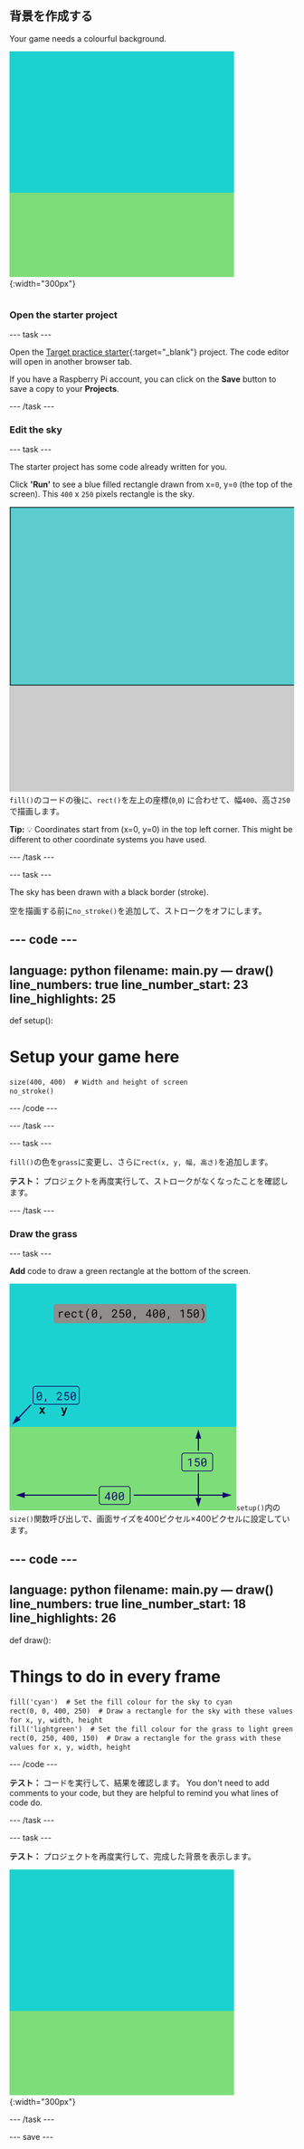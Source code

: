 ## 背景を作成する

<div style="display: flex; flex-wrap: wrap">
<div style="flex-basis: 200px; flex-grow: 1; margin-right: 15px;">
Your game needs a colourful background.
</div>
<div>

![草色の長方形の上に空色の長方形がある出力領域で、背景を作成する。](images/background.png){:width="300px"}

</div>
</div>

### Open the starter project

--- task ---

Open the [Target practice starter](https://editor.raspberrypi.org/en/projects/target-practice-starter){:target="_blank"} project. The code editor will open in another browser tab.

If you have a Raspberry Pi account, you can click on the **Save** button to save a copy to your **Projects**.

--- /task ---

### Edit the sky

--- task ---

The starter project has some code already written for you.

Click **'Run'** to see a blue filled rectangle drawn from x=`0`, y=`0` (the top of the screen). This `400` x `250` pixels rectangle is the sky.

![灰色の長方形の上に、周囲に黒い境界線がある青い長方形。 The top left corner of the canvas is marked as x=0, y=0 this is the origin of the rectangle. The width is highlighted as 400 and the height as 250. The code rect(0, 0, 400, 250) is shown.](images/sky_stroke.png)`fill()`のコードの後に、`rect()`を左上の座標(`0`,`0`) に合わせて、幅`400`、高さ`250`で描画します。

**Tip:** 💡 Coordinates start from (x=0, y=0) in the top left corner. This might be different to other coordinate systems you have used.

--- /task ---

--- task ---

The sky has been drawn with a black border (stroke).

空を描画する前に`no_stroke()`を追加して、ストロークをオフにします。

--- code ---
---
language: python filename: main.py — draw() line_numbers: true line_number_start: 23
line_highlights: 25
---
def setup():
# Setup your game here

    size(400, 400)  # Width and height of screen
    no_stroke()

--- /code ---

--- /task ---

--- task ---

`fill()`の色を`grass`に変更し、さらに`rect(x, y, 幅, 高さ)`を追加します。

**テスト：** プロジェクトを再度実行して、ストロークがなくなったことを確認します。

--- /task ---

### Draw the grass

--- task ---

**Add** code to draw a green rectangle at the bottom of the screen.

![The output area with a sky-coloured rectangle above a grass-coloured rectangle to create the background. The top left corner of the rectangle is marked as x=0, y=250 this is the origin of the rectangle. The width is highlighted as 400 and the height as 150. The code rect(0, 250, 400, 150) is shown.](images/green-grass.png)`setup()`内の`size()`関数呼び出しで、画面サイズを400ピクセル×400ピクセルに設定しています。

--- code ---
---
language: python filename: main.py — draw() line_numbers: true line_number_start: 18
line_highlights: 26
---
def draw():
# Things to do in every frame

    fill('cyan')  # Set the fill colour for the sky to cyan
    rect(0, 0, 400, 250)  # Draw a rectangle for the sky with these values for x, y, width, height
    fill('lightgreen')  # Set the fill colour for the grass to light green
    rect(0, 250, 400, 150)  # Draw a rectangle for the grass with these values for x, y, width, height

--- /code ---

**テスト：** コードを実行して、結果を確認します。 You don't need to add comments to your code, but they are helpful to remind you what lines of code do.

--- /task ---

--- task ---

**テスト：** プロジェクトを再度実行して、完成した背景を表示します。

![The output area with a sky-coloured rectangle above a grass-coloured rectangle to create the background.](images/background.png){:width="300px"}

--- /task ---

--- save ---
